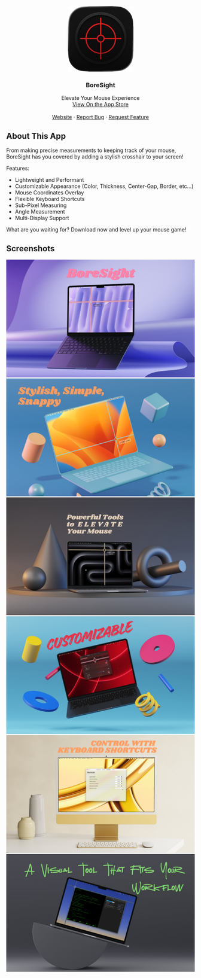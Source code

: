 <div align="center">
  <img src="https://github.com/alekthegenius/BoreSight/blob/main/BoreSight/Assets.xcassets/AppIcon.appiconset/icon_256x256.png" width="175" height="175">
  <h3>BoreSight</h3>
  

 <p align="center">
  Elevate Your Mouse Experience
  <br />
  <a href="https://apps.apple.com/us/app/boresight/id6754097930">View On the App Store</a>
  <br />
  <br />
  <a href="https://github.com/othneildrew/Best-README-Template">Website</a>
  &middot;
  <a href="https://github.com/alekthegenius/BoreSight/issues/new?labels=bug&template=bug_report.md">Report Bug</a>
  &middot;
  <a href="https://github.com/alekthegenius/BoreSight/issues/new?labels=feature&template=feature_request.md">Request Feature</a>
</p>
</div>


## About This App
From making precise measurements to keeping track of your mouse, BoreSight has you covered by adding a stylish crosshair to your screen!

Features:
- Lightweight and Performant
- Customizable Appearance (Color, Thickness, Center-Gap, Border, etc...)
- Mouse Coordinates Overlay
- Flexible Keyboard Shortcuts
- Sub-Pixel Measuring
- Angle Measurement
- Multi-Display Support


What are you waiting for? Download now and level up your mouse game!


## Screenshots

![Screen Shot Number 1](https://github.com/alekthegenius/BoreSight/blob/main/Screenshots/1.png)
![Screen Shot Number 2](https://github.com/alekthegenius/BoreSight/blob/main/Screenshots/2.png)
![Screen Shot Number 3](https://github.com/alekthegenius/BoreSight/blob/main/Screenshots/3.png)
![Screen Shot Number 4](https://github.com/alekthegenius/BoreSight/blob/main/Screenshots/4.png)
![Screen Shot Number 5](https://github.com/alekthegenius/BoreSight/blob/main/Screenshots/5.png)
![Screen Shot Number 6](https://github.com/alekthegenius/BoreSight/blob/main/Screenshots/6.png)

